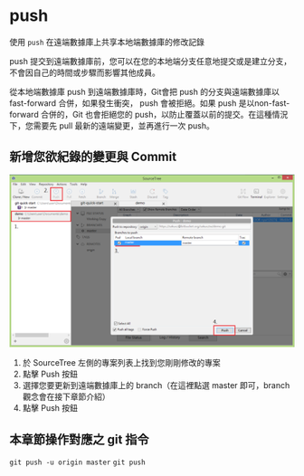 # push

使用 `push` 在遠端數據庫上共享本地端數據庫的修改記錄

push 提交到遠端數據庫前，您可以在您的本地端分支任意地提交或是建立分支，不會因自己的時間或步驟而影響其他成員。

從本地端數據庫 push 到遠端數據庫時，Git會把 push 的分支與遠端數據庫以 fast-forward 合併，如果發生衝突， push 會被拒絕。如果 push 是以non-fast-forward 合併的，Git 也會拒絕您的 push，以防止覆蓋以前的提交。在這種情況下，您需要先 pull 最新的遠端變更，並再進行一次 push。

## 新增您欲紀錄的變更與 Commit

![push example](./push.png)

1. 於 SourceTree 左側的專案列表上找到您剛剛修改的專案
2. 點擊 Push 按鈕
3. 選擇您要更新到遠端數據庫上的 branch（在這裡點選 master 即可，branch 觀念會在接下章節介紹）
4. 點擊 Push 按鈕

## 本章節操作對應之 git 指令

`git push -u origin master`
`git push`
